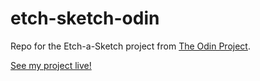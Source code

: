 # etch-sketch-odin
Repo for the Etch-a-Sketch project from [The Odin Project](https://www.theodinproject.com/lessons/foundations-etch-a-sketch).

[See my project live!](https://cookjosh.github.io/etch-sketch-odin/)

